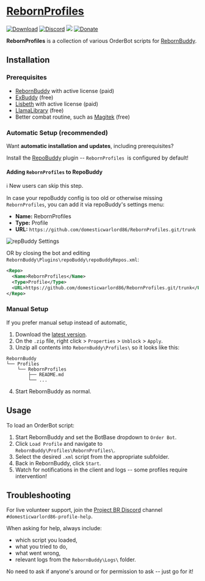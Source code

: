 # [RebornProfiles][0]

[![Download][1]][2]
[![Discord][3]][4]
[![](https://img.shields.io/static/v1?label=Sponsor&message=%E2%9D%A4&logo=GitHub&color=%23fe8e86)](https://github.com/sponsors/domesticwarlord86)
[![Donate][5]][6]


**RebornProfiles** is a collection of various OrderBot scripts for [RebornBuddy][7].

## Installation

### Prerequisites

- [RebornBuddy][7] with active license (paid)
- [ExBuddy][8] (free)
- [Lisbeth][9] with active license (paid)
- [LlamaLibrary][10] (free)
- Better combat routine, such as [Magitek][11] (free)

### Automatic Setup (recommended)

Want **automatic installation and updates**, including prerequisites?

Install the [RepoBuddy][12] plugin -- `RebornProfiles `is configured by default!

#### Adding `RebornProfiles` to RepoBuddy

ℹ️ New users can skip this step.

In case your repoBuddy config is too old or otherwise missing `RebornProfiles`, you can add it via repoBuddy's settings menu:

- **Name:** RebornProfiles
- **Type:** Profile
- **URL:** `https://github.com/domesticwarlord86/RebornProfiles.git/trunk`

![repBuddy Settings](https://i.imgur.com/KJhwxtw.png)

OR by closing the bot and editing `RebornBuddy\Plugins\repoBuddy\repoBuddyRepos.xml`:

```xml
<Repo>
  <Name>RebornProfiles</Name>
  <Type>Profile</Type>
  <URL>https://github.com/domesticwarlord86/RebornProfiles.git/trunk</URL>
</Repo>
```

### Manual Setup

If you prefer manual setup instead of automatic,

1. Download the [latest version][2].
2. On the `.zip` file, right click > `Properties` > `Unblock` > `Apply`.
3. Unzip all contents into `RebornBuddy\Profiles\` so it looks like this:

```
RebornBuddy
└── Profiles
    └── RebornProfiles
        ├── README.md
        └── ...
```

4. Start RebornBuddy as normal.

## Usage

To load an OrderBot script:

1. Start RebornBuddy and set the BotBase dropdown to `Order Bot`.
2. Click `Load Profile` and navigate to `RebornBuddy\Profiles\RebornProfiles\`.
3. Select the desired `.xml` script from the appropriate subfolder.
4. Back in RebornBuddy, click `Start`.
5. Watch for notifications in the client and logs -- some profiles require intervention!

## Troubleshooting

For live volunteer support, join the [Project BR Discord][4] channel `#domesticwarlord86-profile-help`.

When asking for help, always include:

- which script you loaded,
- what you tried to do,
- what went wrong,
- relevant logs from the `RebornBuddy\Logs\` folder.

No need to ask if anyone's around or for permission to ask -- just go for it!

<!-- ## Looking to Donate? ❤️

[![Donate via Ko-Fi](https://i.imgur.com/bXUIjNA.png)][6] -->

[0]: https://github.com/domesticwarlord86/RebornProfiles "RebornProfiles on GitHub"
[1]: https://img.shields.io/badge/-Download-brightgreen
[2]: https://github.com/domesticwarlord86/RebornProfiles/archive/refs/heads/main.zip "Download"
[3]: https://img.shields.io/badge/Discord-7389D8?logo=discord&logoColor=ffffff&labelColor=6A7EC2
[4]: https://discord.gg/CucSWEhJSZ "Discord"
[5]: https://shields.io/badge/-Buy%20me%20a%20coffee-FF5E5B?logo=kofi&logoColor=ffffff&labelColor=FF5E5B
[6]: https://ko-fi.com/domesticwarlord86 "Donate via Ko-Fi"
[7]: https://www.rebornbuddy.com/ "RebornBuddy"
[8]: https://github.com/LlamaMagic/ExBuddy "ExBuddy"
[9]: https://www.siune.io/ "Lisbeth"
[10]: https://github.com/nt153133/__LlamaLibrary "LlamaLibrary"
[11]: https://discord.gg/rDsFbKr "Magitek Discord"
[12]: https://github.com/Zimgineering/repoBuddy "RepoBuddy"
